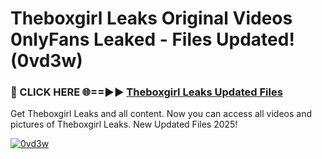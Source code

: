 # Theboxgirl Leaks Original Videos 0nlyFans Leaked - Files Updated! (0vd3w)

<h3>🔴 CLICK HERE 🌐==►► <a href="https://tinyurl.com/ehrbuxhb" rel="nofollow">Theboxgirl Leaks Updated Files</a></h3>

Get Theboxgirl Leaks and all content. Now you can access all videos and pictures of Theboxgirl Leaks. New Updated Files 2025!

[![0vd3w](https://i.imgur.com/lVYEuWS.gif)](https://tinyurl.com/ehrbuxhb)
